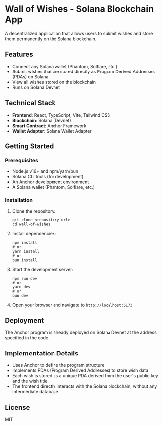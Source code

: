 # Wall of Wishes - Solana Blockchain App

A decentralized application that allows users to submit wishes and store them permanently on the Solana blockchain.

## Features

- Connect any Solana wallet (Phantom, Solflare, etc.)
- Submit wishes that are stored directly as Program Derived Addresses (PDAs) on Solana
- View all wishes stored on the blockchain
- Runs on Solana Devnet

## Technical Stack

- **Frontend**: React, TypeScript, Vite, Tailwind CSS
- **Blockchain**: Solana (Devnet)
- **Smart Contract**: Anchor Framework
- **Wallet Adapter**: Solana Wallet Adapter

## Getting Started

### Prerequisites

- Node.js v16+ and npm/yarn/bun
- Solana CLI tools (for development)
- An Anchor development environment
- A Solana wallet (Phantom, Solflare, etc.)

### Installation

1. Clone the repository:
   ```
   git clone <repository-url>
   cd wall-of-wishes
   ```

2. Install dependencies:
   ```
   npm install
   # or
   yarn install
   # or
   bun install
   ```

3. Start the development server:
   ```
   npm run dev
   # or
   yarn dev
   # or
   bun dev
   ```

4. Open your browser and navigate to `http://localhost:5173`

## Deployment

The Anchor program is already deployed on Solana Devnet at the address specified in the code.

## Implementation Details

- Uses Anchor to define the program structure
- Implements PDAs (Program Derived Addresses) to store wish data
- Each wish is stored as a unique PDA derived from the user's public key and the wish title
- The frontend directly interacts with the Solana blockchain, without any intermediate database

## License

MIT
